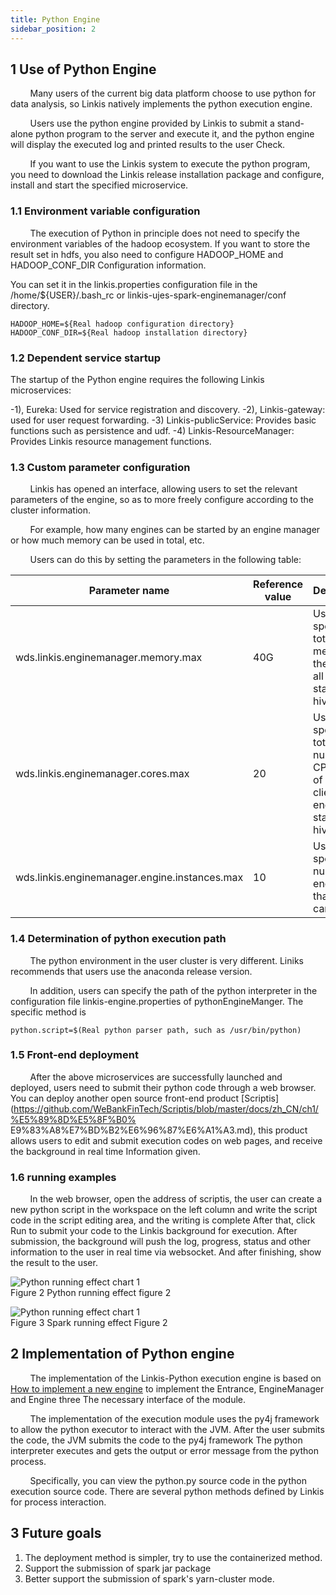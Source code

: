 ```yaml
---
title: Python Engine
sidebar_position: 2
---
```


## 1 Use of Python Engine

&nbsp;&nbsp;&nbsp;&nbsp;&nbsp;&nbsp;&nbsp;&nbsp;Many users of the current big data platform choose to use python for data analysis, so Linkis natively implements the python execution engine.

&nbsp;&nbsp;&nbsp;&nbsp;&nbsp;&nbsp;&nbsp;&nbsp;Users use the python engine provided by Linkis to submit a stand-alone python program to the server and execute it, and the python engine will display the executed log and printed results to the user Check.

&nbsp;&nbsp;&nbsp;&nbsp;&nbsp;&nbsp;&nbsp;&nbsp;If you want to use the Linkis system to execute the python program, you need to download the Linkis release installation package and configure, install and start the specified microservice.

### 1.1 Environment variable configuration

&nbsp;&nbsp;&nbsp;&nbsp;&nbsp;&nbsp;&nbsp;&nbsp;The execution of Python in principle does not need to specify the environment variables of the hadoop ecosystem. If you want to store the result set in hdfs, you also need to configure HADOOP_HOME and HADOOP_CONF_DIR Configuration information.

You can set it in the linkis.properties configuration file in the /home/${USER}/.bash_rc or linkis-ujes-spark-enginemanager/conf directory.

```properties
HADOOP_HOME=${Real hadoop configuration directory}
HADOOP_CONF_DIR=${Real hadoop installation directory}
```

### 1.2 Dependent service startup

The startup of the Python engine requires the following Linkis microservices:

-1), Eureka: Used for service registration and discovery.
-2), Linkis-gateway: used for user request forwarding.
-3) Linkis-publicService: Provides basic functions such as persistence and udf.
-4) Linkis-ResourceManager: Provides Linkis resource management functions.

### 1.3 Custom parameter configuration

&nbsp;&nbsp;&nbsp;&nbsp;&nbsp;&nbsp;&nbsp;&nbsp;Linkis has opened an interface, allowing users to set the relevant parameters of the engine, so as to more freely configure according to the cluster information.

&nbsp;&nbsp;&nbsp;&nbsp;&nbsp;&nbsp;&nbsp;&nbsp;For example, how many engines can be started by an engine manager or how much memory can be used in total, etc.

&nbsp;&nbsp;&nbsp;&nbsp;&nbsp;&nbsp;&nbsp;&nbsp;Users can do this by setting the parameters in the following table:

| Parameter name | Reference value | Description |
| ------------ | ------------ | ------------ |
| wds.linkis.enginemanager.memory.max | 40G| Used to specify the total memory of the client of all engines started by hiveEM |
| wds.linkis.enginemanager.cores.max | 20 | Used to specify the total number of CPU cores of the clients of all engines started by hiveEM |
| wds.linkis.enginemanager.engine.instances.max | 10 | Used to specify the number of engines that hiveEM can start |

### 1.4 Determination of python execution path

&nbsp;&nbsp;&nbsp;&nbsp;&nbsp;&nbsp;&nbsp;&nbsp;The python environment in the user cluster is very different. Liniks recommends that users use the anaconda release version.

&nbsp;&nbsp;&nbsp;&nbsp;&nbsp;&nbsp;&nbsp;&nbsp;In addition, users can specify the path of the python interpreter in the configuration file linkis-engine.properties of pythonEngineManger. The specific method is

```
python.script=$(Real python parser path, such as /usr/bin/python)
```

### 1.5 Front-end deployment

&nbsp;&nbsp;&nbsp;&nbsp;&nbsp;&nbsp;&nbsp;&nbsp;After the above microservices are successfully launched and deployed, users need to submit their python code through a web browser. You can deploy another open source front-end product [Scriptis](https://github.com/WeBankFinTech/Scriptis/blob/master/docs/zh_CN/ch1/%E5%89%8D%E5%8F%B0% E9%83%A8%E7%BD%B2%E6%96%87%E6%A1%A3.md), this product allows users to edit and submit execution codes on web pages, and receive the background in real time Information given.

### 1.6 running examples

&nbsp;&nbsp;&nbsp;&nbsp;&nbsp;&nbsp;&nbsp;&nbsp;In the web browser, open the address of scriptis, the user can create a new python script in the workspace on the left column and write the script code in the script editing area, and the writing is complete After that, click Run to submit your code to the Linkis background for execution. After submission, the background will push the log, progress, status and other information to the user in real time via websocket. And after finishing, show the result to the user.

![Python running effect chart 1](../images/ch6/python_run1.png)<br/>
Figure 2 Python running effect figure 2

![Python running effect chart 1](../images/ch6/python_run2.png)<br/>
Figure 3 Spark running effect Figure 2

## 2 Implementation of Python engine

&nbsp;&nbsp;&nbsp;&nbsp;&nbsp;&nbsp;&nbsp;&nbsp;The implementation of the Linkis-Python execution engine is based on [How to implement a new engine](/development/new-engine-conn.md) to implement the Entrance, EngineManager and Engine three The necessary interface of the module.

&nbsp;&nbsp;&nbsp;&nbsp;&nbsp;&nbsp;&nbsp;&nbsp;The implementation of the execution module uses the py4j framework to allow the python executor to interact with the JVM. After the user submits the code, the JVM submits the code to the py4j framework The python interpreter executes and gets the output or error message from the python process.

&nbsp;&nbsp;&nbsp;&nbsp;&nbsp;&nbsp;&nbsp;&nbsp;Specifically, you can view the python.py source code in the python execution source code. There are several python methods defined by Linkis for process interaction.


## 3 Future goals

1. The deployment method is simpler, try to use the containerized method.
2. Support the submission of spark jar package
3. Better support the submission of spark's yarn-cluster mode.